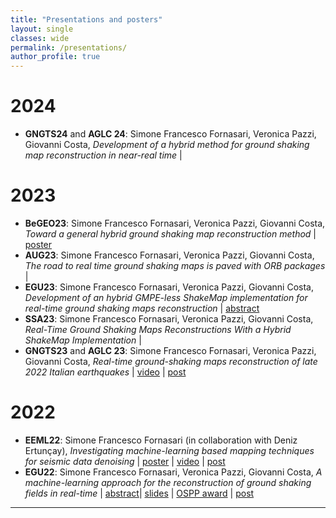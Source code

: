 ```yaml
---
title: "Presentations and posters"
layout: single
classes: wide
permalink: /presentations/
author_profile: true
---
```

# 2024
* **GNGTS24** and **AGLC 24**: Simone Francesco Fornasari, Veronica Pazzi, Giovanni Costa, *Development of a hybrid method for ground shaking map reconstruction in near-real time* | 

# 2023
* **BeGEO23**: Simone Francesco Fornasari, Veronica Pazzi, Giovanni Costa, *Toward a general hybrid ground shaking map reconstruction method* | [poster](https://sffornasari.github.io/assets/img/BeGEO2023_poster.png)
* **AUG23**: Simone Francesco Fornasari, Veronica Pazzi, Giovanni Costa, *The road to real time ground shaking maps is paved with ORB packages* |
* **EGU23**: Simone Francesco Fornasari, Veronica Pazzi, Giovanni Costa, *Development of an hybrid GMPE-less ShakeMap implementation for real-time ground shaking  maps reconstruction* | [abstract](https://meetingorganizer.copernicus.org/EGU23/EGU23-15719.html)
* **SSA23**: Simone Francesco Fornasari, Veronica Pazzi, Giovanni Costa, *Real-Time Ground Shaking Maps Reconstructions With a Hybrid ShakeMap Implementation* |
* **GNGTS23** and **AGLC 23**: Simone Francesco Fornasari, Veronica Pazzi, Giovanni Costa, *Real-time ground-shaking maps reconstruction of late 2022 Italian earthquakes* | [video](https://youtu.be/uXOC122CHHM) | [post](https://sffornasari.github.io/work/GNGTS23/)

# 2022

* **EEML22**: Simone Francesco Fornasari (in collaboration with Deniz Ertunçay), *Investigating machine-learning based mapping techniques for seismic data denoising* | [poster](https://sffornasari.github.io/assets/img/EEML2022_poster.png) | [video](https://youtu.be/ww7PibKJ-_o) | [post](https://sffornasari.github.io/work/eeml22_poster/)
* **EGU22**: Simone Francesco Fornasari, Veronica Pazzi, Giovanni Costa, *A machine-learning approach for the reconstruction of ground shaking fields in real-time* | [abstract](https://meetingorganizer.copernicus.org/EGU22/EGU22-2673.html)| [slides](https://sffornasari.github.io/presentations/egu22/) | [OSPP award](https://www.egu.eu/awards-medals/ospp-award/2022/simone-francesco-fornasari/) | [post](https://sffornasari.github.io/work/egu22/) 

---
